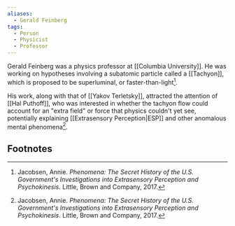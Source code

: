 ```yaml
---
aliases:
  - Gerald Feinberg
tags:
  - Person
  - Physicist
  - Professor
---
```

Gerald Feinberg was a physics professor at [[Columbia University]]. He was working on hypotheses involving a subatomic particle called a [[Tachyon]], which is proposed to be superluminal, or faster-than-light[^1].

His work, along with that of [[Yakov Terletsky]], attracted the attention of [[Hal Puthoff]], who was interested in whether the tachyon flow could account for an "extra field" or force that physics couldn't yet see, potentially explaining [[Extrasensory Perception|ESP]] and other anomalous mental phenomena[^1].

## Footnotes
[^1]: Jacobsen, Annie. *Phenomena: The Secret History of the U.S. Government's Investigations into Extrasensory Perception and Psychokinesis*. Little, Brown and Company, 2017.
